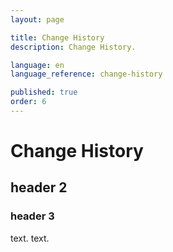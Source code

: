 ```yaml
---
layout: page

title: Change History
description: Change History.

language: en
language_reference: change-history

published: true
order: 6
---
```


# Change History

## header 2

### header 3

text.
text.